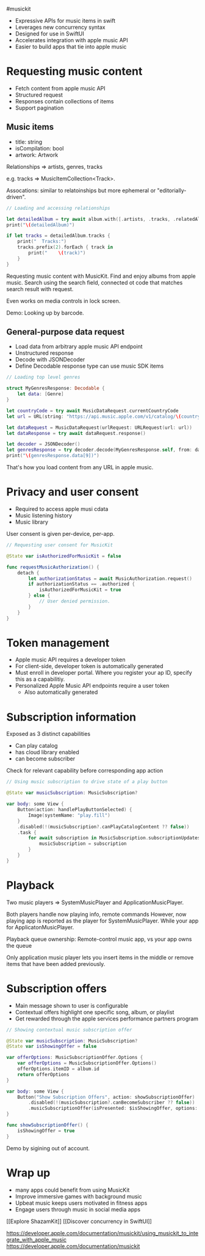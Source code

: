 #musickit

* Expressive APIs for music items in swift
* Leverages new concurrency syntax
* Designed for use in SwiftUI
* Accelerates integration with apple music API
* Easier to build apps that tie into apple music

# Requesting music content
* Fetch content from apple music API
* Structured request
* Responses contain collections of items
* Support pagination

## Music items
* title: string
* isCompilation: bool
* artwork: Artwork

Relationships => artists, genres, tracks

e.g. tracks => MusicItemCollection\<Track\>.

Assocations: similar to relatoinships but more ephemeral or "editorially-driven".

```swift
// Loading and accessing relationships

let detailedAlbum = try await album.with([.artists, .tracks, .relatedAlbums])
print("\(detailedAlbum)")

if let tracks = detailedAlbum.tracks {
    print("  Tracks:")
    tracks.prefix(2).forEach { track in
        print("    \(track)")
    }
}
```

Requesting music content with MusicKit.  Find and enjoy albums from apple music.  Search using the search field, connected ot code that matches search result with request.

Even works on media controls in lock screen.

Demo: Looking up by barcode.

## General-purpose data request
* Load data from arbitrary apple music API endpoint
* Unstructured response
* Decode with JSONDecoder
* Define Decodable response type can use music SDK items

```swift
// Loading top level genres

struct MyGenresResponse: Decodable {
    let data: [Genre]
}

let countryCode = try await MusicDataRequest.currentCountryCode
let url = URL(string: "https://api.music.apple.com/v1/catalog/\(countryCode)/genres")!

let dataRequest = MusicDataRequest(urlRequest: URLRequest(url: url))
let dataResponse = try await dataRequest.response()

let decoder = JSONDecoder()
let genresResponse = try decoder.decode(MyGenresResponse.self, from: dataResponse.data)
print("\(genresResponse.data[9])")
```

That's how you load content from any URL in apple music.

# Privacy and user consent
* Required to access apple musi cdata
* Music listening history
* Music library

User consent is given per-device, per-app.

```swift
// Requesting user consent for MusicKit

@State var isAuthorizedForMusicKit = false

func requestMusicAuthorization() {
    detach {
        let authorizationStatus = await MusicAuthorization.request()
        if authorizationStatus == .authorized {
            isAuthorizedForMusicKit = true
        } else {
            // User denied permission.
        }
    }
}
```


# Token management
* Apple music API requires a developer token
* For client-side, developer token is automatically generated
* Must enroll in developer portal.  Where you register your ap ID, specify this as a capabilitiy.
* Personalized Apple Music API endpoints require a user token
	* Also automatically generated


# Subscription information
Exposed as 3 distinct capabilities
* Can play catalog
* has cloud library enabled
* can become subscriber

Check for relevant capability before corresponding app action

```swift
// Using music subscription to drive state of a play button

@State var musicSubscription: MusicSubscription?

var body: some View {
    Button(action: handlePlayButtonSelected) {
        Image(systemName: "play.fill")
    }
    .disabled(!(musicSubscription?.canPlayCatalogContent ?? false))
    .task {
        for await subscription in MusicSubscription.subscriptionUpdates {
            musicSubscription = subscription
        }
    }
}
```


# Playback
Two music players => SystemMusicPlayer and ApplicationMusicPlayer.

Both players handle now playing info, remote commands
However, now playing app is reported as the player for SystemMusicPlayer.  While your app for ApplicatonMusicPlayer.

Playback queue ownership: Remote-control music app, vs your app owns the queue

Only application music player lets you insert items in the middle or remove items that have been added previously.

# Subscription offers
* Main message shown to user is configurable
* Contextual offers highlight one specific song, album, or playlist
* Get rewarded through the apple services performance partners program

```swift
// Showing contextual music subscription offer

@State var musicSubscription: MusicSubscription?
@State var isShowingOffer = false

var offerOptions: MusicSubscriptionOffer.Options {
    var offerOptions = MusicSubscriptionOffer.Options()
    offerOptions.itemID = album.id
    return offerOptions
}

var body: some View {
    Button("Show Subscription Offers", action: showSubscriptionOffer)
        .disabled(!(musicSubscription?.canBecomeSubscriber ?? false))
        .musicSubscriptionOffer(isPresented: $isShowingOffer, options: offerOptions)
}

func showSubscriptionOffer() {
    isShowingOffer = true
}
```

Demo by sigining out of account.  

# Wrap up
* many apps could benefit from using MusicKit
* Improve immersive games with background music
* Upbeat music keeps users motivated in fitness apps
* Engage users through music in social media apps

[[Explore ShazamKit]]
[[Discover concurrency in SwiftUI]]

https://developer.apple.com/documentation/musickit/using_musickit_to_integrate_with_apple_music
https://developer.apple.com/documentation/musickit
